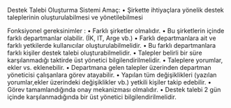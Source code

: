 Destek Talebi Oluşturma Sistemi
Amaç: 
	•	Şirkette ihtiyaçlara yönelik destek taleplerinin oluşturulabilmesi ve yönetilebilmesi

Fonksiyonel gereksinimler :
	•	Farklı şirketler olmalıdır.
	•	Bu şirketlerin içinde farklı departmanlar olabilir. (İK, IT, Arge vb.)
	•	Farklı departmanlara ait ve farklı yetkilerde kullanıcılar oluşturulabilmelidir.
	•	Bu farklı departmanlara farklı kişiler destek talebi oluşturabilmelidir.
	•	Talepler belirli bir süre karşılanmadığı taktirde üst yönetici bilgilendirilmelidir.
	•	Taleplere yorumlar, ekler vs. eklenebilir.
	•	Departmana gelen talepler üzerinden departman yöneticisi çalışanlara görev atayabilir.
	•	Yapılan tüm değişiklikleri (yazılan yorumlar,ekler üzerindeki değişiklikler vb.) yetkili kişiler takip edebilir.
	•	Görev tamamlandığında onay mekanizması olmalıdır.
	•	Destek talebi 2 gün içinde karşılanmadığında bir üst yönetici bilgilendirilmelidir.
